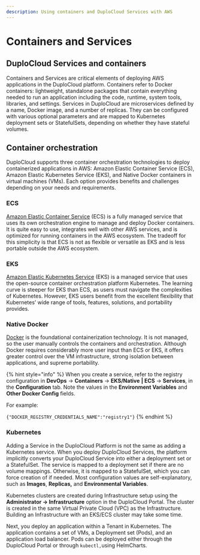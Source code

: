 ```yaml
---
description: Using containers and DuploCloud Services with AWS
---
```


# Containers and Services

## DuploCloud Services and containers <a href="#id-5-toc-title" id="id-5-toc-title"></a>

Containers and Services are critical elements of deploying AWS applications in the DuploCloud platform. Containers refer to Docker containers: lightweight, standalone packages that contain everything needed to run an application including the code, runtime, system tools, libraries, and settings. Services in DuploCloud are microservices defined by a name, Docker image, and a number of replicas. They can be configured with various optional parameters and are mapped to Kubernetes deployment sets or StatefulSets, depending on whether they have stateful volumes.

## Container orchestration

DuploCloud supports three container orchestration technologies to deploy containerized applications in AWS: Amazon Elastic Container Service (ECS), Amazon Elastic Kubernetes Service (EKS), and Native Docker containers in virtual machines (VMs). Each option provides benefits and challenges depending on your needs and requirements.

### ECS

[Amazon Elastic Container Service](https://aws.amazon.com/ecs/) (ECS) is a fully managed service that uses its own orchestration engine to manage and deploy Docker containers. It is quite easy to use, integrates well with other AWS services, and is optimized for running containers in the AWS ecosystem. The tradeoff for this simplicity is that ECS is not as flexible or versatile as EKS and is less portable outside the AWS ecosystem.

### EKS

[Amazon Elastic Kubernetes Service](https://aws.amazon.com/eks/) (EKS) is a managed service that uses the open-source container orchestration platform Kubernetes. The learning curve is steeper for EKS than ECS, as users must navigate the complexities of Kubernetes. However, EKS users benefit from the excellent flexibility that Kubernetes’ wide range of tools, features, solutions, and portability provides.

### Native Docker

[Docker](https://docs.docker.com/get-started/overview/) is the foundational containerization technology. It is not managed, so the user manually controls the containers and orchestration. Although Docker requires considerably more user input than ECS or EKS, it offers greater control over the VM infrastructure, strong isolation between applications, and supreme portability.

{% hint style="info" %}
When you create a service, refer to the registry configuration in **DevOps** -> **Containers** -> **EKS/Native** **| ECS** -> **Services**, in the **Configuration** tab. Note the values in the **Environment Variables** and **Other Docker Config** fields.&#x20;

For example:&#x20;

`{"DOCKER_REGISTRY_CREDENTIALS_NAME":"registry1"}`
{% endhint %}

### **Kubernetes**

Adding a Service in the DuploCloud Platform is not the same as adding a Kubernetes service. When you deploy DuploCloud Services, the platform implicitly converts your DuploCloud Service into either a deployment set or a StatefulSet. The service is mapped to a deployment set if there are no volume mappings. Otherwise, it is mapped to a StatefulSet, which you can force creation of if needed. Most configuration values are self-explanatory, such as **Images**, **Replicas,** and **Environmental Variables**.

Kubernetes clusters are created during Infrastructure setup using the **Administrator -> Infrastructure** option in the DuploCloud Portal. The cluster is created in the same Virtual Private Cloud (VPC) as the Infrastructure. Building an Infrastructure with an EKS/ECS cluster may take some time.&#x20;

Next, you deploy an application within a Tenant in Kubernetes. The application contains a set of VMs, a Deployment set (Pods), and an application load balancer. Pods can be deployed either through the DuploCloud Portal or through `kubectl,`using HelmCharts.
